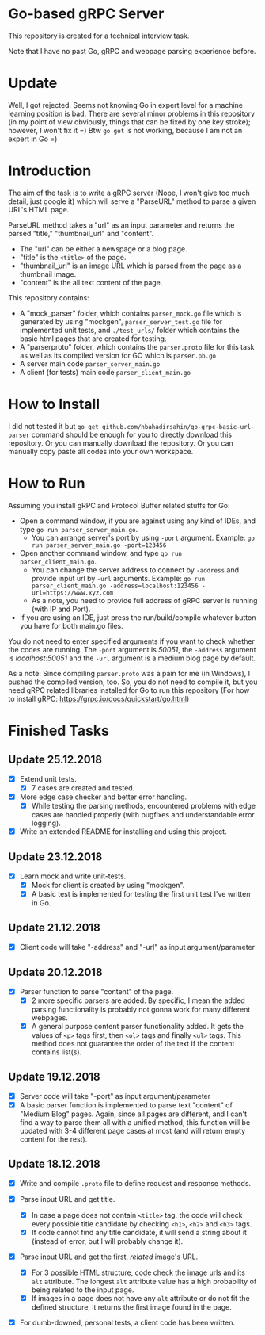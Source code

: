 # Go-based gRPC Server

This repository is created for a technical interview task.

Note that I have no past Go, gRPC and webpage parsing experience before.

# Update

Well, I got rejected. Seems not knowing Go in expert level for a machine learning position is bad. There are several minor problems in this repository (in my point of view obviously, things that can be fixed by one key stroke); however, I won't fix it =) Btw `go get` is not working, because I am not an expert in Go =)

# Introduction

The aim of the task is to write a gRPC server (Nope, I won't give too much detail, just google it) which will serve a "ParseURL" 
method to parse a given URL's HTML page.

ParseURL method takes a "url" as an input parameter and returns the parsed "title," "thumbnail_url" and "content". 

- The "url" can be either a newspage or a blog page. 
- "title" is the `<title>` of the page. 
- "thumbnail_url" is an image URL which is parsed from the page as a thumbnail image. 
- "content" is the all text content of the page.

This repository contains:
- A "mock_parser" folder, which contains `parser_mock.go` file which is generated by using "mockgen", `parser_server_test.go` file for implemented unit tests, and `./test_urls/` folder which contains the basic html pages that are created for testing. 
- A "parserproto" folder, which contains the `parser.proto` file for this task as well as its compiled version for GO which is `parser.pb.go`
- A server main code `parser_server_main.go`
- A client (for tests) main code `parser_client_main.go`

# How to Install

I did not tested it but `go get github.com/hbahadirsahin/go-grpc-basic-url-parser` command should be enough for you to directly download this repository. Or you can manually download the repository. Or you can manually copy paste all codes into your own workspace.

# How to Run

Assuming you install gRPC and Protocol Buffer related stuffs for Go:

- Open a command window, if you are against using any kind of IDEs, and type `go run parser_server_main.go`.
  - You can arrange server's port by using `-port` argument. Example: `go run parser_server_main.go -port=123456`
- Open another command window, and type `go run parser_client_main.go`. 
  - You can change the server address to connect by `-address` and provide input url by `-url` arguments. Example: `go run parser_client_main.go -address=localhost:123456 -url=https://www.xyz.com`
  - As a note, you need to provide full address of gRPC server is running (with IP and Port).
- If you are using an IDE, just press the run/build/compile whatever button you have for both main.go files.

You do not need to enter specified arguments if you want to check whether the codes are running. The `-port` argument is *50051*, the `-address` argument is *localhost:50051* and the `-url` argument is a medium blog page by default.

As a note: Since compiling `parser.proto` was a pain for me (in Windows), I pushed the compiled version, too. So, you do not need to compile it, but you need gRPC related libraries installed for Go to run this repository (For how to install gRPC: https://grpc.io/docs/quickstart/go.html)

# Finished Tasks 

## Update 25.12.2018

- [x] Extend unit tests.
  - [x] 7 cases are created and tested.
- [x] More edge case checker and better error handling.
  - [x] While testing the parsing methods, encountered problems with edge cases are handled properly (with bugfixes and understandable error logging).
- [x] Write an extended README for installing and using this project. 

## Update 23.12.2018

- [x] Learn mock and write unit-tests.
  - [x] Mock for client is created by using "mockgen".
  - [x] A basic test is implemented for testing the first unit test I've written in Go. 

## Update 21.12.2018

- [x] Client code will take "-address" and "-url" as input argument/parameter

## Update 20.12.2018

- [x] Parser function to parse "content" of the page.
  - [x] 2 more specific parsers are added. By specific, I mean the added parsing functionality is probably not gonna work for many different webpages.
  - [x] A general purpose content parser functionality added. It gets the values of `<p>` tags first, then `<ol>` tags and finally `<ul>` tags. This method does not guarantee the order of the text if the content contains list(s). 

## Update 19.12.2018

- [x] Server code will take "-port" as input argument/parameter 
- [x] A basic parser function is implemented to parse text "content" of "Medium Blog" pages. Again, since all pages are different, and I can't find a way to parse them all with a unified method, this function will be updated with 3-4 different page cases at most (and will return empty content for the rest).

## Update 18.12.2018

- [x] Write and compile `.proto` file to define request and response methods.
- [x] Parse input URL and get title.
  - [x] In case a page does not contain `<title>` tag, the code will check every possible title candidate by checking `<h1>`, `<h2>` and `<h3>` tags.
  - [x] If code cannot find any title candidate, it will send a string about it (instead of error, but I will probably change it).
- [x] Parse input URL and get the first, *related* image's URL.
  - [x] For 3 possible HTML structure, code check the image urls and its `alt` attribute. The longest `alt` attribute value has a high probability of being related to the input page.
  - [x] If images in a page does not have any `alt` attribute or do not fit the defined structure, it returns the first image found in the page.
- [x] For dumb-downed, personal tests, a client code has been written.




